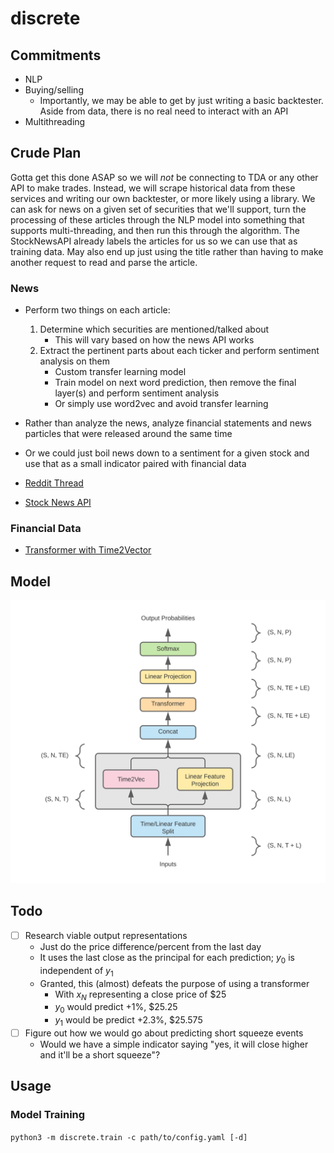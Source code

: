 # discrete

## Commitments
* NLP
* Buying/selling
    * Importantly, we may be able to get by just writing a basic backtester. 
      Aside from data, there is no real need to interact with an API
* Multithreading

## Crude Plan
Gotta get this done ASAP so we will *not* be connecting to TDA or any other 
API to make trades. Instead, we will scrape historical data from these 
services and writing our own backtester, or more likely using a library. We 
can ask for news on a given set of securities that we'll support, turn the 
processing of these articles through the NLP model into something that 
supports multi-threading, and then run this through the algorithm. The 
StockNewsAPI already labels the articles for us so we can use that as 
training data. May also end up just using the title rather than having to 
make another request to read and parse the article.

### News

* Perform two things on each article:
    1. Determine which securities are mentioned/talked about
        * This will vary based on how the news API works
    2. Extract the pertinent parts about each ticker and perform sentiment
       analysis on them
        * Custom transfer learning model
        * Train model on next word prediction, then remove the final layer(s)
          and perform sentiment analysis
        * Or simply use word2vec and avoid transfer learning
* Rather than analyze the news, analyze financial statements and news particles
  that were released around the same time
* Or we could just boil news down to a sentiment for a given stock and use that
  as a small indicator paired with financial data

* [Reddit Thread](https://www.reddit.com/r/algotrading/comments/9dpxhm/looking_for_good_json_stock_news_api_feeds_free/)
* [Stock News API](https://stocknewsapi.com)

### Financial Data

* [Transformer with Time2Vector](https://towardsdatascience.com/stock-predictions-with-state-of-the-art-transformer-and-time-embeddings-3a4485237de6)

## Model
![Model Architecture](https://github.com/RyanElliott10/discrete/blob/main/docs/img/architecture.svg)

## Todo
* [ ] Research viable output representations
	* Just do the price difference/percent from the last day
	* It uses the last close as the principal for each prediction; $y_0$ is independent of $y_1$
	* Granted, this (almost) defeats the purpose of using a transformer
		* With $x_N$ representing a close price of $25
		* $y_0$ would predict +1%, $25.25
		* $y_1$ would be predict +2.3%, $25.575
* [ ] Figure out how we would go about predicting short squeeze events
	* Would we have a simple indicator saying "yes, it will close higher and it'll be a short squeeze"?

## Usage
### Model Training
`python3 -m discrete.train -c path/to/config.yaml [-d]`